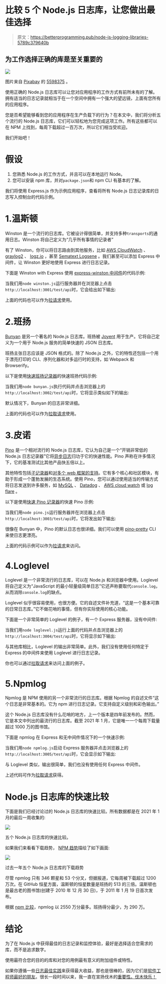 # 比较 5 个 Node.js 日志库，让您做出最佳选择

> 原文：<https://betterprogramming.pub/node-js-logging-libraries-5789c379640b>

## 为工作选择正确的库是至关重要的

![](img/920b15065a9fef48b51ba84f50efa17c.png)

图片来自 [Pixabay](https://pixabay.com/?utm_source=link-attribution&utm_medium=referral&utm_campaign=image&utm_content=3163292) 的 [5598375](https://pixabay.com/users/5598375-5598375/?utm_source=link-attribution&utm_medium=referral&utm_campaign=image&utm_content=3163292) 。

使用正确的 Node.js 日志库可以让您对应用程序的工作方式有前所未有的了解。拥有适当的日志记录就相当于在一个空间中拥有一个强大的望远镜，上面有您所有的应用程序。

您是否希望能够看到您的应用程序在生产负载下的行为？在本文中，我们将分析五个流行的 Node.js 日志库，它们可以轻松地为您完成这项工作。所有这些都可以在 NPM 上找到，每周下载超过一百万次，所以它们相当受欢迎。

我们开始吧！

# 假设

1.  您熟悉 Node.js 的工作方式，并且可以在本地运行 Node。
2.  您可以安装 npm 库，并对`package.json`和 npm CLI 有基本的了解。

我们将使用 Express.js 作为示例应用程序，查看将所有 Node.js 日志记录库的日志写入控制台的代码示例。

# 1.温斯顿

Winston 是一个流行的日志库。它被设计得很简单，并支持多种`transports`的通用日志。Winston 将自己定义为“几乎所有事情的记录者”

有了 Winston，你可以将日志路由到其他服务，比如 [AWS CloudWatch](https://www.npmjs.com/package/winston-cloudwatch) 、 [graylog2](https://www.npmjs.com/package/@eximius/winston-graylog2) 、 [logz.io](https://www.npmjs.com/package/winston-logzio) ，甚至 [Sematext Logsene](https://www.npmjs.com/package/winston-logsene) 。我们甚至可以添加 Express 中间件，让 Winston 更好地使用 Express 进行日志记录。

下面是 Winston with Express 使用 [express-winston 中间件](https://github.com/bithavoc/express-winston)的代码示例:

当我们用`node winston.js`运行服务器并在浏览器上点击`http://localhost:3001/test/api`时，它会给出如下输出:

上面的代码也可以作为[拉请求](https://github.com/geshan/nodejs-logging/pull/2/files)使用。

# 2.班扬

[Bunyan](https://www.npmjs.com/package/bunyan) 是另一个著名的 Node.js 日志库。班扬被 [Joyent](https://www.joyent.com/node-js/production/modules) 用于生产。它将自己定义为一个用于 Node.js 服务的简单快速的 JSON 日志库。

班扬主张日志应该是 JSON 格式的。除了 Node.js 之外，它的特性还包括一个用于漂亮打印的 CLI、序列化器和对多运行时的支持，如 Webpack 和 Browserify。

以下是使用[快速班扬记录器](https://github.com/villadora/express-bunyan-logger)的快速班扬代码示例:

当我们用`node bunyan.js`执行代码并点击浏览器上的`http://localhost:3002/test/api`时，它将显示类似如下的输出:

默认情况下，Bunyan 的日志非常详细。

上面的代码也可以作为[拉取请求](https://github.com/geshan/nodejs-logging/pull/3/files)使用。

# 3.皮诺

[Pino](https://www.npmjs.com/package/pino) 是一个相对流行的 Node.js 日志库，它认为自己是一个“开销非常低的 Node.js 日志记录器”它将[异步日志](https://github.com/pinojs/pino/blob/HEAD/docs/asynchronous.md)归功于它的快速性能。Pino 声称在许多情况下，它的基准测试比其他产品快五倍以上。

其他特性包括[子记录器](https://github.com/pinojs/pino/blob/master/docs/child-loggers.md)和[对多个 web 框架的支持](https://github.com/pinojs/pino/blob/master/docs/web.md)。它有多个核心和社区模块，有助于形成一个蓬勃发展的生态系统。使用 Pino，您可以通过使用适当的传输方式将日志发送到许多服务，如 [MySQL](https://github.com/pinojs/pino/blob/master/docs/transports.md#pino-mysql) 、 [Datadog](https://github.com/pinojs/pino/blob/master/docs/transports.md#pino-datadog) 、 [AWS cloud watch](https://github.com/pinojs/pino/blob/master/docs/transports.md#pino-cloudwatch) 或 [log flare](https://github.com/pinojs/pino/blob/master/docs/transports.md#pino-logflare) 。

以下是使用[快速 Pino 记录器](https://github.com/pinojs/express-pino-logger)的快速 Pino 示例:

当我们用`node pino.js`运行服务器并在浏览器上点击`http://localhost:3003/test/api`时，它将发出如下输出:

很像在 Bunyan 中，Pino 的默认日志也很详细。我们可以使用 [pino-pretty](https://github.com/pinojs/pino-pretty) CLI 来使日志更漂亮。

上面的代码示例可以作为[拉请求](https://github.com/geshan/nodejs-logging/pull/4/files)来访问。

# 4.Loglevel

Loglevel 是一个非常流行的日志库，可以在 Node.js 和浏览器中使用。Loglevel 将自己定义为“JavaScript 的最小轻量级简单日志”它还声称要取代`console.log`，从而消除`console.log`的缺点。

Loglevel 似乎很容易使用，也很方便。它的自述文件补充道，“这是一个基本可靠的日常日志库。”它不做花哨的事情，但有你实际使用的核心功能。

下面是一个非常简单的 Loglevel 的例子，有一个 Express 服务器，没有中间件:

当我们用`node loglevel.js`运行上面的代码并点击浏览器上的`http://localhost:3004/test/api`时，它将显示如下输出:

与其他库相比，Loglevel 的输出非常简单。此外，我们没有使用任何特定于 Express 的中间件来使用 Loglevel 进行日志记录。

你也可以通过[拉取请求](https://github.com/geshan/nodejs-logging/pull/5/files)来访问上面的例子。

# 5.Npmlog

Npmlog 是 NPM 使用的另一个非常流行的日志库。根据 Npmlog 的自述文件“这个日志是非常基本的。它为 npm 进行日志记录。它支持自定义级别和彩色输出。”

这个 Node.js 日志库没有什么花哨的地方，上一个版本是四年前发布的。然而，它是本文中列出的最流行的日志库。截至 2021 年 1 月，它是唯一一个每周下载量超过 1000 万的图书馆。

下面是 npmlog 在 Express 和无中间件情况下的一个快速示例:

当我们用`node npmlog.js`启动 Express 服务器并点击浏览器上的`http://localhost:3005/test/api`时，它会显示如下输出:

与 Loglevel 类似，输出很简单，我们也没有使用任何 Express 中间件。

上述代码可作为[拉取请求](https://github.com/geshan/nodejs-logging/pull/6/files)获得。

# Node.js 日志库的快速比较

下面是我们已经讨论过的 Node.js 日志库的快速比较。所有数据都是在 2021 年 1 月的最后一周收集的:

![](img/224039d5276d36ca83205b55c01f68e4.png)

五个 Node.js 日志库的快速比较。

如果我们来看看下载趋势， [NPM 趋势](https://www.npmtrends.com/winston-vs-bunyan-vs-pino-vs-loglevel-vs-npmlog)描绘了如下画面:

![](img/be49f4b3950def3af1ee14b0b764ca30.png)

过去一年五个 Node.js 日志库的下载趋势

尽管 npmlog 只有 346 颗星和 53 个分叉，但据报道，它每周被下载超过 1200 万次。在 GitHub 恒星方面，温斯顿的恒星数量是班扬的 513 的三倍。温斯顿也是最古老的图书馆(创建于 2010 年 12 月 30 日)，于 2011 年 1 月 19 日首次发布。

根据 [npm 比较](https://npmcompare.com/compare/bunyan,loglevel,npmlog,pino,winston)，npmlog 以 2550 万分最多。班扬得分最少，为 290 万。

# 结论

为了在 Node.js 中获得最佳的日志记录和监控体验，最好是选择适合您需求的库，而不是追求数字。

使用最符合您的目的的库和对您的用例最有意义的附加组件或特性。

如果你遵循一些[日志最佳实践](https://geshan.com.np/blog/2019/03/follow-these-logging-best-practices-to-get-the-most-out-of-application-level-logging-slides/)来获得最大收益，那也是很棒的，因为它们是[软件工程师最好的朋友](https://geshan.com.np/blog/2019/11/laracon-au-2019-overall-a-good-experience/#slides)。很长一段时间以来，我一直在宣扬伐木的[重要性。伐木快乐！](https://geshan.com.np/blog/2015/08/importance-of-logging-in-your-applications/)
